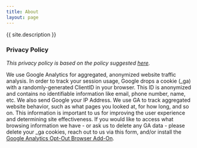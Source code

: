 ```yaml
---
title: About
layout: page
---
```


{{ site.description }}

### Privacy Policy
_This privacy policy is based on the policy suggested [here](https://www.kevel.co/blog/gdpr-google-analytics/)._

We use Google Analytics for aggregated, anonymized website traffic analysis. In order to track your session usage, Google drops a cookie (\_ga) with a randomly-generated ClientID in your browser. This ID is anonymized and contains no identifiable information like email, phone number, name, etc. We also send Google your IP Address. We use GA to track aggregated website behavior, such as what pages you looked at, for how long, and so on. This information is important to us for improving the user experience and determining site effectiveness. If you would like to access what browsing information we have - or ask us to delete any GA data - please delete your \_ga cookies, reach out to us via this form, and/or install the [Google Analytics Opt-Out Browser Add-On](https://tools.google.com/dlpage/gaoptout).
